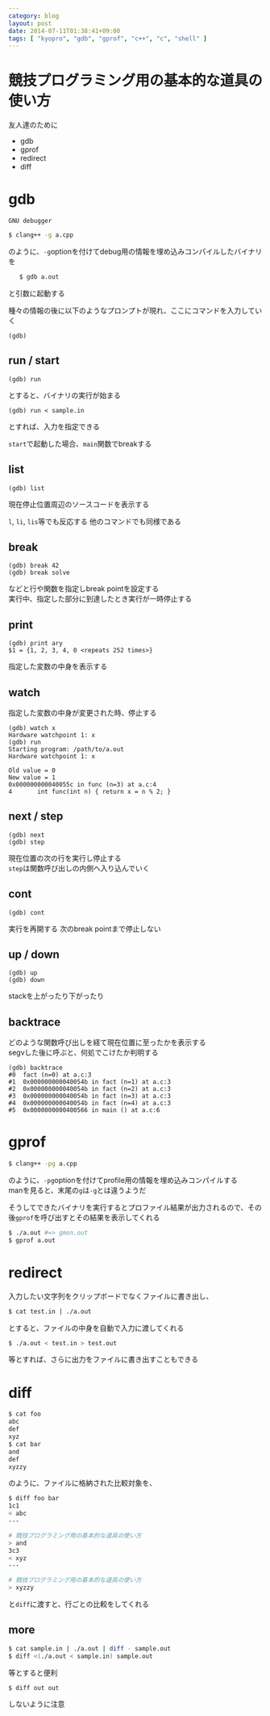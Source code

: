 ```yaml
---
category: blog
layout: post
date: 2014-07-11T01:38:41+09:00
tags: [ "kyopro", "gdb", "gprof", "c++", "c", "shell" ]
---
```


# 競技プログラミング用の基本的な道具の使い方

友人達のために

-   gdb
-   gprof
-   redirect
-   diff

<!-- more -->

# gdb
`GNU debugger`

``` sh
$ clang++ -g a.cpp
```

のように、`-g`optionを付けてdebug用の情報を埋め込みコンパイルしたバイナリを

``` sh
   $ gdb a.out
```

と引数に起動する

種々の情報の後に以下のようなプロンプトが現れ、ここにコマンドを入力していく

``` plain
(gdb)
```

## run / start

``` plain
(gdb) run
```

とすると、バイナリの実行が始まる

``` plain
(gdb) run < sample.in
```

とすれば、入力を指定できる

`start`で起動した場合、`main`関数でbreakする

## list
``` plain
(gdb) list
```

現在停止位置周辺のソースコードを表示する

`l`, `li`, `lis`等でも反応する 他のコマンドでも同様である

## break

``` plain
(gdb) break 42
(gdb) break solve
```

などと行や関数を指定しbreak pointを設定する  
実行中、指定した部分に到達したとき実行が一時停止する

## print

``` plain
(gdb) print ary
$1 = {1, 2, 3, 4, 0 <repeats 252 times>}

```

指定した変数の中身を表示する

## watch

指定した変数の中身が変更された時、停止する

``` plain
(gdb) watch x
Hardware watchpoint 1: x
(gdb) run
Starting program: /path/to/a.out
Hardware watchpoint 1: x

Old value = 0
New value = 1
0x000000000040055c in func (n=3) at a.c:4
4       int func(int n) { return x = n % 2; }
```

## next / step

``` plain
(gdb) next
(gdb) step
```

現在位置の次の行を実行し停止する  
`step`は関数呼び出しの内側へ入り込んでいく

## cont

``` plain
(gdb) cont
```

実行を再開する 次のbreak pointまで停止しない

## up / down

``` plain
(gdb) up
(gdb) down
```

stackを上がったり下がったり

## backtrace
どのような関数呼び出しを経て現在位置に至ったかを表示する  
segvした後に呼ぶと、何処でこけたか判明する

``` plain
(gdb) backtrace
#0  fact (n=0) at a.c:3
#1  0x000000000040054b in fact (n=1) at a.c:3
#2  0x000000000040054b in fact (n=2) at a.c:3
#3  0x000000000040054b in fact (n=3) at a.c:3
#4  0x000000000040054b in fact (n=4) at a.c:3
#5  0x0000000000400566 in main () at a.c:6
```



# gprof

``` sh
$ clang++ -pg a.cpp
```

のように、`-pg`optionを付けてprofile用の情報を埋め込みコンパイルする  
manを見ると、末尾の`g`は`-g`とは違うようだ

そうしてできたバイナリを実行するとプロファイル結果が出力されるので、その後`gprof`を呼び出すとその結果を表示してくれる

``` sh
$ ./a.out #=> gmon.out
$ gprof a.out
```


# redirect

入力したい文字列をクリップボードでなくファイルに書き出し、

``` sh
$ cat test.in | ./a.out
```

とすると、ファイルの中身を自動で入力に渡してくれる

``` sh
$ ./a.out < test.in > test.out
```

等とすれば、さらに出力をファイルに書き出すこともできる


# diff

``` sh
$ cat foo
abc
def
xyz
$ cat bar
and
def
xyzzy
```

のように、ファイルに格納された比較対象を、

``` sh
$ diff foo bar
1c1
< abc
---

# 競技プログラミング用の基本的な道具の使い方
> and
3c3
< xyz
---

# 競技プログラミング用の基本的な道具の使い方
> xyzzy
```

と`diff`に渡すと、行ごとの比較をしてくれる

## more

``` sh
$ cat sample.in | ./a.out | diff - sample.out
$ diff <(./a.out < sample.in) sample.out
```

等とすると便利

``` sh
$ diff out out
```

しないように注意
